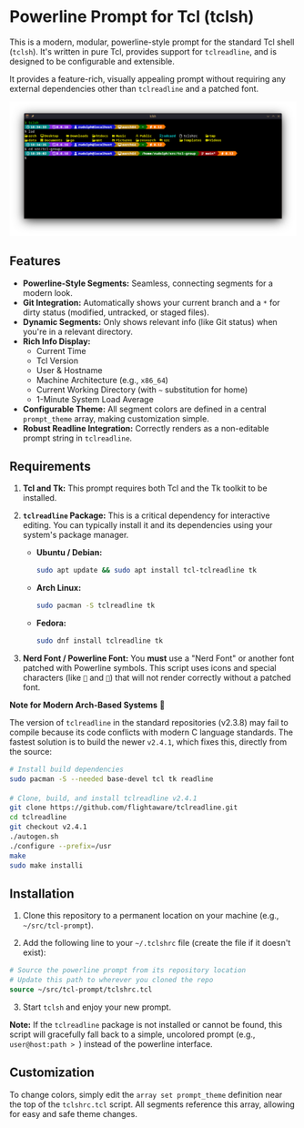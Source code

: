 # Powerline Prompt for Tcl (tclsh)

This is a modern, modular, powerline-style prompt for the standard Tcl shell (`tclsh`). It's written in pure Tcl, provides support for `tclreadline`, and is designed to be configurable and extensible.

It provides a feature-rich, visually appealing prompt without requiring any external dependencies other than `tclreadline` and a patched font.

![Screenshot of the Tcl Powerline Prompt](images/kitty-prompt.png)

## Features

* **Powerline-Style Segments:** Seamless, connecting segments for a modern look.
* **Git Integration:** Automatically shows your current branch and a `*` for dirty status (modified, untracked, or staged files).
* **Dynamic Segments:** Only shows relevant info (like Git status) when you're in a relevant directory.
* **Rich Info Display:**
    * Current Time
    * Tcl Version
    * User & Hostname
    * Machine Architecture (e.g., `x86_64`)
    * Current Working Directory (with `~` substitution for home)
    * 1-Minute System Load Average
* **Configurable Theme:** All segment colors are defined in a central `prompt_theme` array, making customization simple.
* **Robust Readline Integration:** Correctly renders as a non-editable prompt string in `tclreadline`.

## Requirements

1.  **Tcl and Tk:** This prompt requires both Tcl and the Tk toolkit to be installed.

2.  **`tclreadline` Package:** This is a critical dependency for interactive editing. You can typically install it and its dependencies using your system's package manager.

    * **Ubuntu / Debian:**
        ```sh
        sudo apt update && sudo apt install tcl-tclreadline tk
        ```
    * **Arch Linux:**
        ```sh
        sudo pacman -S tclreadline tk
        ```
    * **Fedora:**
        ```sh
        sudo dnf install tclreadline tk
        ```

3.  **Nerd Font / Powerline Font:** You **must** use a "Nerd Font" or another font patched with Powerline symbols. This script uses icons and special characters (like `` and ``) that will not render correctly without a patched font.

**Note for Modern Arch-Based Systems** 📝

The version of `tclreadline` in the standard repositories (v2.3.8) may fail to compile because its code conflicts with modern C language standards. The fastest solution is to build the newer `v2.4.1`, which fixes this, directly from the source:

```sh
# Install build dependencies
sudo pacman -S --needed base-devel tcl tk readline

# Clone, build, and install tclreadline v2.4.1
git clone https://github.com/flightaware/tclreadline.git
cd tclreadline
git checkout v2.4.1
./autogen.sh
./configure --prefix=/usr
make
sudo make installi
```
## Installation

1.  Clone this repository to a permanent location on your machine (e.g., `~/src/tcl-prompt`).

2.  Add the following line to your `~/.tclshrc` file (create the file if it doesn't exist):

```tcl
# Source the powerline prompt from its repository location
# Update this path to wherever you cloned the repo
source ~/src/tcl-prompt/tclshrc.tcl
```

3.  Start `tclsh` and enjoy your new prompt.

**Note:** If the `tclreadline` package is not installed or cannot be found, this script will gracefully fall back to a simple, uncolored prompt (e.g., `user@host:path > `) instead of the powerline interface.

## Customization

To change colors, simply edit the `array set prompt_theme` definition near the top of the `tclshrc.tcl` script. All segments reference this array, allowing for easy and safe theme changes.

